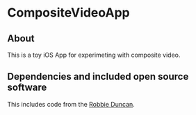 # CompositeVideoApp

## About

This is a toy iOS App for experimeting with composite video.

## Dependencies and included open source software

This includes code from the [Robbie Duncan](http://forums.macrumors.com/showthread.php?t=1038514).